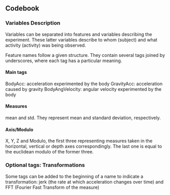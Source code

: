 ## Codebook

### Variables Description
Variables can be separated into features and variables describing the experiment. These latter variables describe to whom (subject) and what activity (activity) was being observed.

Feature names follow a given structure. They contain several tags joined by underscores, where each tag has a particular meaning.

#### Main tags
BodyAcc: acceleration experimented by the body
GravityAcc: acceleration caused by gravity
BodyAngVelocity: angular velocity experimented by the body

#### Measures
mean and std. They represent mean and standard deviation, respectively.

#### Axis/Modulo
X, Y, Z and Modulo, the first three representing measures taken in the horizontal, vertical or depth axes correspondingly. The last one is equal to the euclidean modulo of the former three.

### Optional tags: Transformations
Some tags can be added to the beginning of a name to indicate a transformation: jerk (the rate at which acceleration changes over time) and FFT (Fourier Fast Transform of the measure)